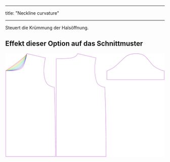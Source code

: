 - - -
title: "Neckline curvature"
- - -

Steuert die Krümmung der Halsöffnung.

## Effekt dieser Option auf das Schnittmuster

![Dieses Bild zeigt den Effekt dieser Option, indem es mehrere Varianten überlagert, die einen anderen Wert für diese Option haben](teagan_necklinebend_sample.svg "Effect of this option on the pattern")
